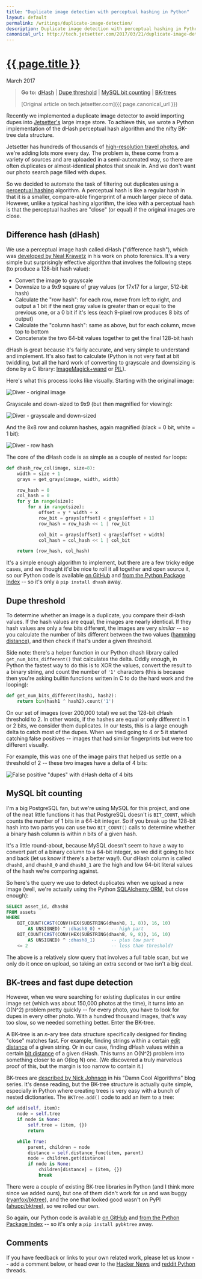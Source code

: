```yaml
---
title: "Duplicate image detection with perceptual hashing in Python"
layout: default
permalink: /writings/duplicate-image-detection/
description: Duplicate image detection with perceptual hashing in Python (using the dHash perceptual hash algorithm and a BK-tree data structure)
canonical_url: http://tech.jetsetter.com/2017/03/21/duplicate-image-detection/
---
```

<h1><a href="{{ page.permalink }}">{{ page.title }}</a></h1>
<p class="subtitle">March 2017</p>

> **Go to:** [dHash](#difference-hash-dhash) \| [Dupe threshold](#dupe-threshold) \| [MySQL bit counting](#mysql-bit-counting) \| [BK-trees](#bk-trees-and-fast-dupe-detection)
>
> [Original article on tech.jetsetter.com]({{ page.canonical_url }})


Recently we implemented a duplicate image detector to avoid importing dupes into [Jetsetter's](https://www.jetsetter.com/) large image store. To achieve this, we wrote a Python implementation of the dHash perceptual hash algorithm and the nifty BK-tree data structure.

Jetsetter has hundreds of thousands of [high-resolution travel photos](https://www.jetsetter.com/photos), and we're adding lots more every day. The problem is, these come from a variety of sources and are uploaded in a semi-automated way, so there are often duplicates or almost-identical photos that sneak in. And we don't want our photo search page filled with dupes.

So we decided to automate the task of filtering out duplicates using a [perceptual hashing](https://en.wikipedia.org/wiki/Perceptual_hashing) algorithm. A perceptual hash is like a regular hash in that it is a smaller, compare-able fingerprint of a much larger piece of data. However, unlike a typical hashing algorithm, the idea with a perceptual hash is that the perceptual hashes are "close" (or equal) if the original images are close.


Difference hash (dHash)
-----------------------

We use a perceptual image hash called dHash ("difference hash"), which was [developed by Neal Krawetz](http://www.hackerfactor.com/blog/?/archives/529-Kind-of-Like-That.html) in his work on photo forensics. It's a very simple but surprisingly effective algorithm that involves the following steps (to produce a 128-bit hash value):

* Convert the image to grayscale
* Downsize to a 9x9 square of gray values (or 17x17 for a larger, 512-bit hash)
* Calculate the "row hash": for each row, move from left to right, and output a 1 bit if the next gray value is greater than or equal to the previous one, or a 0 bit if it's less (each 9-pixel row produces 8 bits of output)
* Calculate the "column hash": same as above, but for each column, move top to bottom
* Concatenate the two 64-bit values together to get the final 128-bit hash

dHash is great because it's fairly accurate, and very simple to understand and implement. It's also fast to calculate (Python is not very fast at bit twiddling, but all the hard work of converting to grayscale and downsizing is done by a C library: [ImageMagick+wand](http://docs.wand-py.org/en/latest/) or [PIL](https://pillow.readthedocs.io/en/4.0.x/)).

Here's what this process looks like visually. Starting with the original image:

![Diver - original image](/images/dupes-diver-large.jpg)

Grayscale and down-sized to 9x9 (but then magnified for viewing):

![Diver - grayscale and down-sized](/images/dupes-diver-gray-square.png)

And the 8x8 row and column hashes, again magnified (black = 0 bit, white = 1 bit):

![Diver - row hash](/images/dupes-diver-hash01.png)

The core of the dHash code is as simple as a couple of nested `for` loops:

```python
def dhash_row_col(image, size=8):
    width = size + 1
    grays = get_grays(image, width, width)

    row_hash = 0
    col_hash = 0
    for y in range(size):
        for x in range(size):
            offset = y * width + x
            row_bit = grays[offset] < grays[offset + 1]
            row_hash = row_hash << 1 | row_bit

            col_bit = grays[offset] < grays[offset + width]
            col_hash = col_hash << 1 | col_bit

    return (row_hash, col_hash)
```

It's a simple enough algorithm to implement, but there are a few tricky edge cases, and we thought it'd be nice to roll it all together and open source it, so our Python code is available [on GitHub](https://github.com/Jetsetter/dhash) and [from the Python Package Index](https://pypi.python.org/pypi/dhash) -- so it's only a `pip install dhash` away.


Dupe threshold
--------------

To determine whether an image is a duplicate, you compare their dHash values. If the hash values are equal, the images are nearly identical. If they hash values are only a few bits different, the images are very *similar* -- so you calculate the number of bits different between the two values ([hamming distance](https://en.wikipedia.org/wiki/Hamming_distance)), and then check if that's under a given threshold.

Side note: there's a helper function in our Python dhash library called `get_num_bits_different()` that calculates the delta. Oddly enough, in Python the fastest way to do this is to XOR the values, convert the result to a binary string, and count the number of `'1'` characters (this is because then you're asking builtin functions written in C to do the hard work and the looping):

```python
def get_num_bits_different(hash1, hash2):
    return bin(hash1 ^ hash2).count('1')
```

On our set of images (over 200,000 total) we set the 128-bit dHash threshold to 2. In other words, if the hashes are equal or only different in 1 or 2 bits, we consider them duplicates. In our tests, this is a large enough delta to catch most of the dupes. When we tried going to 4 or 5 it started catching false positives -- images that had similar fingerprints but were too different visually.

For example, this was one of the image pairs that helped us settle on a threshold of 2 -- these two images have a delta of 4 bits:

![False positive "dupes" with dHash delta of 4 bits](/images/dupes-false-positive.jpg)


MySQL bit counting
------------------

I'm a big PostgreSQL fan, but we're using MySQL for this project, and one of the neat little functions it has that PostgreSQL doesn't is `BIT_COUNT`, which counts the number of 1 bits in a 64-bit integer. So if you break up the 128-bit hash into two parts you can use two `BIT_COUNT()` calls to determine whether a binary hash column is within *n* bits of a given hash.

It's a little round-about, because MySQL doesn't seem to have a way to convert part of a binary column to a 64-bit integer, so we did it going to hex and back (let us know if there's a better way!). Our dHash column is called `dhash8`, and `dhash8_0` and `dhash8_1` are the high and low 64-bit literal values of the hash we're comparing against.

So here's the query we use to detect duplicates when we upload a new image (well, we're actually using the Python [SQLAlchemy ORM](https://www.sqlalchemy.org/), but close enough):

```sql
SELECT asset_id, dhash8
FROM assets
WHERE
    BIT_COUNT(CAST(CONV(HEX(SUBSTRING(dhash8, 1, 8)), 16, 10)
        AS UNSIGNED) ^ :dhash8_0) +    -- high part
    BIT_COUNT(CAST(CONV(HEX(SUBSTRING(dhash8, 9, 8)), 16, 10)
        AS UNSIGNED) ^ :dhash8_1)      -- plus low part
    <= 2                               -- less than threshold?
```

The above is a relatively slow query that involves a full table scan, but we only do it once on upload, so taking an extra second or two isn't a big deal.


BK-trees and fast dupe detection
--------------------------------

However, when we were searching for existing duplicates in our entire image set (which was about 150,000 photos at the time), it turns into an O(N^2) problem pretty quickly -- for every photo, you have to look for dupes in every other photo. With a hundred thousand images, that's way too slow, so we needed something better. Enter the BK-tree.

A BK-tree is an *n*-ary tree data structure specifically designed for finding "close" matches fast. For example, finding strings within a certain [edit distance](https://en.wikipedia.org/wiki/Levenshtein_distance) of a given string. Or in our case, finding dHash values within a certain [bit distance](https://en.wikipedia.org/wiki/Hamming_distance) of a given dHash. This turns an O(N^2) problem into something closer to an O(log N) one. (We discovered a truly marvelous proof of this, but the margin is too narrow to contain it.)

BK-trees are [described by Nick Johnson](http://blog.notdot.net/2007/4/Damn-Cool-Algorithms-Part-1-BK-Trees) in his "Damn Cool Algorithms" blog series. It's dense reading, but the BK-tree structure is actually quite simple, especially in Python where creating trees is very easy with a bunch of nested dictionaries. The `BKTree.add()` code to add an item to a tree:

``` python
def add(self, item):
    node = self.tree
    if node is None:
        self.tree = (item, {})
        return

    while True:
        parent, children = node
        distance = self.distance_func(item, parent)
        node = children.get(distance)
        if node is None:
            children[distance] = (item, {})
            break
```

There were a couple of existing BK-tree libraries in Python (and I think more since we added ours), but one of them didn't work for us and was buggy ([ryanfox/bktree](https://github.com/ryanfox/bktree)), and the one that looked good wasn't on PyPI ([ahupp/bktree](https://github.com/ahupp/bktree)), so we rolled our own.

So again, our Python code is available [on GitHub](https://github.com/Jetsetter/pybktree) and [from the Python Package Index](https://pypi.python.org/pypi/pybktree) -- so it's only a `pip install pybktree` away.


Comments
--------

If you have feedback or links to your own related work, please let us know -- add a comment below, or head over to the [Hacker News](https://news.ycombinator.com/item?id=13921731) and [reddit Python](https://www.reddit.com/r/Python/comments/60nj21/duplicate_image_detection_with_perceptual_hashing/) threads.
